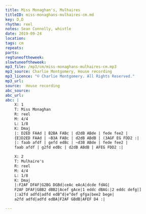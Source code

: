 ```yaml
---
title: Miss Monaghan's, Mulhaires
titleID: miss-monaghans-mulhaires-cm.md
key: D,D
rhythm: reel
notes: Sean Connolly, whistle
date: 2019-09-24
location:
tags: cm
repeats:
parts:
regtuneoftheweek:
slowtuneoftheweek:
mp3_file: /mp3/cm/miss-monaghans-mulhaires-cm.mp3
mp3_source: Charlie Montgomery, House recording
mp3_licence: "© Charlie Montgomery. All Rights Reserved."
mp3_url:
source:  House recording
abc_source:
abc_url:
abc: |
    X: 1
    T: Miss Monaghan
    R: reel
    M: 4/4
    L: 1/8
    K: Dmaj
    |: D2ED FAAd | B2BA FABc | d2dB ABde | fede fee2 |
    {E}D2ED FAAd | ~B3A FABc | d2dB ABdB | (3AGF EG FDD2 :|
    |: faab afdf | gefd edBc | ~d3B ABde | fede fee2 |
    faab afdf | g2fd edBc | d2dB ABdB | AFEG FDD2 :|

    X: 2
    T: Mulhaire's
    R: reel
    M: 4/4
    L: 1/8
    K: Dmaj
    |:F2AF DFAF|G2BG DGBd|ceAc eAcA|dcde fdAG|
    F2AF DFAF|GBB2 dBB2|Acef gAce|1 eddc dBAG:|2 eddc defg|]
    |:a2fd adfd|adfd edB^d|e^def gfga|bee2 bege|
    a2fd adfd|adfd edBA|F2AF GBdB|AFEF D4 :|

---
```

